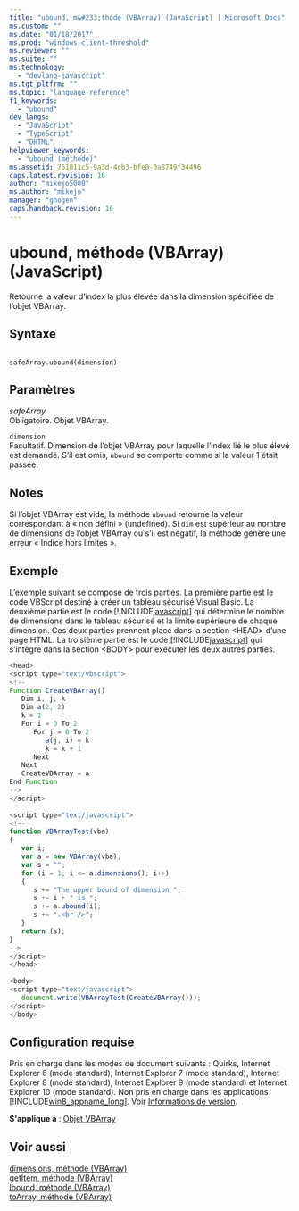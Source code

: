 ```yaml
---
title: "ubound, m&#233;thode (VBArray) (JavaScript) | Microsoft Docs"
ms.custom: ""
ms.date: "01/18/2017"
ms.prod: "windows-client-threshold"
ms.reviewer: ""
ms.suite: ""
ms.technology: 
  - "devlang-javascript"
ms.tgt_pltfrm: ""
ms.topic: "language-reference"
f1_keywords: 
  - "ubound"
dev_langs: 
  - "JavaScript"
  - "TypeScript"
  - "DHTML"
helpviewer_keywords: 
  - "ubound (méthode)"
ms.assetid: 761811c5-9a3d-4cb3-bfe0-0a8749f34496
caps.latest.revision: 16
author: "mikejo5000"
ms.author: "mikejo"
manager: "ghogen"
caps.handback.revision: 16
---
```

# ubound, m&#233;thode (VBArray) (JavaScript)
Retourne la valeur d’index la plus élevée dans la dimension spécifiée de l’objet VBArray.  
  
## Syntaxe  
  
```  
  
safeArray.ubound(dimension)  
```  
  
## Paramètres  
 *safeArray*  
 Obligatoire. Objet VBArray.  
  
 `dimension`  
 Facultatif. Dimension de l’objet VBArray pour laquelle l’index lié le plus élevé est demandé. S’il est omis, `ubound` se comporte comme si la valeur 1 était passée.  
  
## Notes  
 Si l’objet VBArray est vide, la méthode `ubound` retourne la valeur correspondant à « non défini » \(undefined\). Si `dim` est supérieur au nombre de dimensions de l’objet VBArray ou s’il est négatif, la méthode génère une erreur « Indice hors limites ».  
  
## Exemple  
 L’exemple suivant se compose de trois parties. La première partie est le code VBScript destiné à créer un tableau sécurisé Visual Basic. La deuxième partie est le code [!INCLUDE[javascript](../../javascript/includes/javascript-md.md)] qui détermine le nombre de dimensions dans le tableau sécurisé et la limite supérieure de chaque dimension. Ces deux parties prennent place dans la section \<HEAD\> d’une page HTML. La troisième partie est le code [!INCLUDE[javascript](../../javascript/includes/javascript-md.md)] qui s’intègre dans la section \<BODY\> pour exécuter les deux autres parties.  
  
```javascript  
<head>  
<script type="text/vbscript">  
<!--  
Function CreateVBArray()  
   Dim i, j, k  
   Dim a(2, 2)  
   k = 1  
   For i = 0 To 2  
      For j = 0 To 2  
         a(j, i) = k  
         k = k + 1  
      Next  
   Next  
   CreateVBArray = a  
End Function  
-->  
</script>  
  
<script type="text/javascript">  
<!--  
function VBArrayTest(vba)  
{  
   var i;  
   var a = new VBArray(vba);  
   var s = "";  
   for (i = 1; i <= a.dimensions(); i++)  
   {  
      s += "The upper bound of dimension ";  
      s += i + " is ";  
      s += a.ubound(i);  
      s += ".<br />";  
   }  
   return (s);  
}  
-->  
</script>  
</head>  
  
<body>  
<script type="text/javascript">  
   document.write(VBArrayTest(CreateVBArray()));  
</script>  
</body>  
```  
  
## Configuration requise  
 Pris en charge dans les modes de document suivants : Quirks, Internet Explorer 6 \(mode standard\), Internet Explorer 7 \(mode standard\), Internet Explorer 8 \(mode standard\), Internet Explorer 9 \(mode standard\) et Internet Explorer 10 \(mode standard\). Non pris en charge dans les applications [!INCLUDE[win8_appname_long](../../javascript/includes/win8-appname-long-md.md)]. Voir [Informations de version](../../javascript/reference/javascript-version-information.md).  
  
 **S'applique à** : [Objet VBArray](../../javascript/reference/vbarray-object-javascript.md)  
  
## Voir aussi  
 [dimensions, méthode \(VBArray\)](../../javascript/reference/dimensions-method-vbarray-javascript.md)   
 [getItem, méthode \(VBArray\)](../../javascript/reference/getitem-method-vbarray-javascript.md)   
 [lbound, méthode \(VBArray\)](../../javascript/reference/lbound-method-vbarray-javascript.md)   
 [toArray, méthode \(VBArray\)](../../javascript/reference/toarray-method-vbarray-javascript.md)